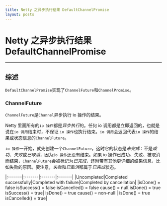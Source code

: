 ```yaml
---
title: Netty 之异步执行结果 DefaultChannelPromise
layout: posts
---
```


# Netty 之异步执行结果 DefaultChannelPromise

------

## 综述

`DefaultChannelPromise`实现了`ChannelFuture`和`ChannelPromise`。

### ChannelFuture

`ChannelFuture`是`Channel`异步执行 io 操作的结果。

Netty 里面所有的`io 操作`都是*异步执行*的。任何 io 调用都是立即返回的，也就是说在`io 调用`结束时，不保证 `io 操作`也执行结束。`io 调用`会返回代表`io 操作`的结果或状态信息的`ChannelFuture`。

`io 操作`一开始，就先创建一个`ChannelFuture`，这时它的状态是*未完成*：不是*成功*、*失败*或*已取消*，因为`io 操作`还没有结束。如果 io 操作已成功、失败、被取消而结束，`ChannelFuture`会被标记为*已完成*，还附带有其他更详细的结果信息，比如失败的原因。要注意，*失败*和*已取消*都属于*已完成*状态。
 

|:-------|:-------|:-------|:-------|
|Uncompleted|Completed successfully|Completed with failure|Completed by cancellation|
|isDone() = false isSuccess() = false isCancelled() = false cause() = null|isDone() = true isSuccess() = true| isDone() = true cause() = non-null | isDone() = true  isCancelled() = true|



